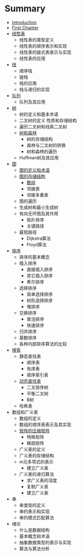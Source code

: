 # Summary

* [Introduction](README.md)
* [First Chapter](chapter1.md)
* [线性表](xian-xing-biao.md)
  * 线性表的类型定义
  * 线性表的顺序表示和实现
  * 线性表的链式表表示与实现
  * 线性表的应用
* [栈](zhan.md)
  * 顺序栈
  * 链栈
  * 栈的应用
  * 栈与递归的实现
* [队列](dui-lie.md)
  * 队列及其应用
* [树](shu.md)
  * 树的定义和基本术语
  * 二叉树的定义 性质和存储结构
  * 遍历二叉树和线索二叉树
  * [树和森林](shu-he-sen-lin-sen-lin-yu-er-cha-shu-de-zhuan-huan-shu-he-sen-lin-de-bian-li.md)
    * 树的存储结构
    * 森林与二叉树的转换
    * 树和森林的遍历
  * Huffman树及其应用
* [图](tu.md)
  * [图的定义和术语](tu/tu-de-ding-yi-he-zhu-yu.md)
  * [图的存储结构](tu/tu-de-cun-chu-jie-gou.md)
    * [数组](tu/tu-de-cun-chu-jie-gou/shu-zu.md)
    * 邻接表
    * 邻接多重表
  * 图的遍历
  * 生成树和最小生成树
  * 有向无环图及其作用
    * 拓扑排序
    * 关键路径
  * 最短路径
    * Dijkstra算法
    * Floyd算法
* [排序](pai-xu.md)
  * 排序的基本概念
  * 插入排序
    * 直接插入排序
    * 其它插入排序
    * 希尔排序
  * 选择排序
    * 简单选择排序
    * 树形选择排序
    * 堆排序
  * 交换排序
    * 冒泡排序
    * 快速排序
  * 归并排序
  * 基数排序
  * 各种内部排序算法的比较
* [搜索](sou-suo.md)
  * 静态查找表
    * 顺序表
    * 有序表
    * 顺序索引表
  * [动态查找表](sou-suo/dong-tai-cha-zhao-biao.md)
    * 二叉排序树
    * 平衡二叉树
    * B树
  * 哈希表
* 数组和广义表
  * 数组的定义
  * 数组的顺序表表示及其实现
  * [矩阵的压缩矩阵](ju-zhen-de-ya-suo-ju-zhen.md)
    * 特殊矩阵
    * 稀疏矩阵
  * 广义表的定义
  * 广义表的存储结构
  * m元多项式的表示
    * 建立广义表
  * 广义表的递归算法
    * 求广义表的深度
    * 复制广义表
    * 建立广义表
* 串
  * 串类型的定义
  * 串的表示和实现
  * 串的模式匹配算法
* 绪论
  * 什么是数据结构
  * 基本概念和术语
  * 抽象数据类型的表示与实现
  * 算法与算法分析

